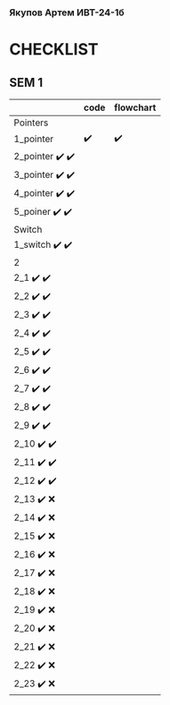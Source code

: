 ### Якупов Артем ИВТ-24-1б
# CHECKLIST
## SEM 1

|   | code  | flowchart |
| - | ------------- | ------------- |
|Pointers|          |               |
|1_pointer| ✔️ | ✔️ |
|2_pointer      ✔️     ✔️
|3_pointer      ✔️     ✔️
|4_pointer      ✔️     ✔️
|5_poiner       ✔️     ✔️
|Switch| | |
|1_switch       ✔️     ✔️
|2| | |
|2_1            ✔️               ✔️
|2_2            ✔️               ✔️
|2_3            ✔️               ✔️
|2_4            ✔️               ✔️
|2_5            ✔️               ✔️
|2_6            ✔️               ✔️
|2_7            ✔️               ✔️
|2_8            ✔️               ✔️
|2_9            ✔️               ✔️
|2_10           ✔️               ✔️
|2_11           ✔️               ✔️
|2_12           ✔️               ✔️
|2_13           ✔️               ❌
|2_14           ✔️               ❌
|2_15           ✔️               ❌
|2_16           ✔️               ❌
|2_17           ✔️               ❌
|2_18           ✔️               ❌
|2_19           ✔️               ❌
|2_20           ✔️               ❌
|2_21           ✔️               ❌
|2_22           ✔️               ❌
|2_23           ✔️               ❌
